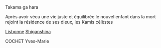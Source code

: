 Takama ga hara

Après avoir vécu une vie juste et équilibrée le nouvel enfant dans la mort rejoint la résidence de ses dieux, les Kamis célèstes

[Lisbonne](https://github.com/Doothrat/TP2-Labyrinthe/blob/main/lisbonne.md)
[Shiganshina](https://github.com/Doothrat/TP2-Labyrinthe/blob/main/shiganshina.md)

COCHET Yves-Marie
